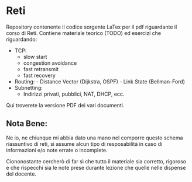 # Reti
Repository contenente il codice sorgente LaTex per il pdf riguardante il corso di Reti.
Contiene materiale teorico (TODO) ed esercizi che riguardando:
- TCP:
     - slow start
     - congestion avoidance 
     - fast retransmit 
     - fast recovery 
- Routing:
      - Distance Vector (Dijkstra, OSPF)
      - Link State (Bellman-Ford)
- Subnetting:
     - Indirizzi privati, pubblici, NAT, DHCP, ecc.

Qui troverete la versione PDF dei vari documenti.

## Nota Bene:
Ne io, ne chiunque mi abbia dato una mano nel comporre questo schema riassuntivo di reti, si assume alcun tipo di resposabilità in caso di informazioni e/o note errate o incomplete.

Ciononostante cercherò di far sì che tutto il materiale sia corretto, rigoroso e che rispecchi sia le note prese durante lezione che quelle nelle dispense del docente.
